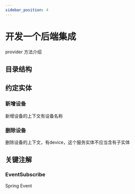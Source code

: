 ```yaml
---
sidebar_position: 4
---
```

# 开发一个后端集成

provider 方法介绍

## 目录结构

## 约定实体

### 新增设备

新增设备的上下文有设备名称

### 删除设备

删除设备的上下文，有device，这个服务实体不应当含有子实体

## 关键注解

### EventSubscribe

Spring Event
